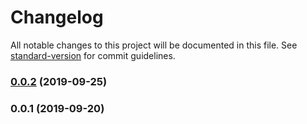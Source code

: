 # Changelog

All notable changes to this project will be documented in this file. See [standard-version](https://github.com/conventional-changelog/standard-version) for commit guidelines.

### [0.0.2](https://github.com/rhaymo/fastify-opencensus/compare/v0.0.1...v0.0.2) (2019-09-25)

### 0.0.1 (2019-09-20)
